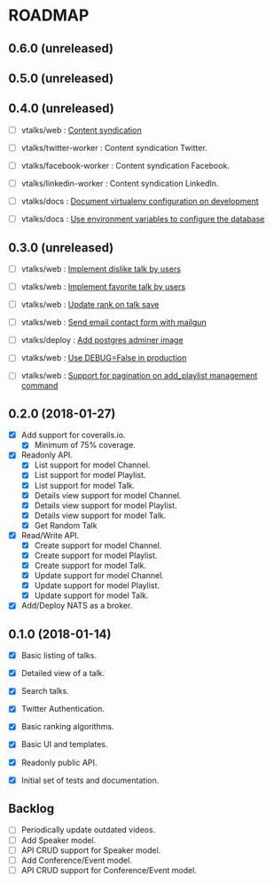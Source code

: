 ROADMAP
=======

0.6.0 (unreleased)
------------------


0.5.0 (unreleased)
------------------


0.4.0 (unreleased)
------------------
- [ ] vtalks/web : [Content syndication](https://github.com/vtalks/vtalks.net/issues/48)
- [ ] vtalks/twitter-worker : Content syndication Twitter.
- [ ] vtalks/facebook-worker : Content syndication Facebook.
- [ ] vtalks/linkedin-worker : Content syndication LinkedIn.
- [ ] vtalks/docs : [Document virtualenv configuration on development](https://github.com/vtalks/docs/issues/3)
- [ ] vtalks/docs : [Use environment variables to configure the database](https://github.com/vtalks/docs/issues/2)


0.3.0 (unreleased)
-----------------
- [ ] vtalks/web : [Implement dislike talk by users](https://github.com/vtalks/vtalks.net/issues/47)
- [ ] vtalks/web : [Implement favorite talk by users](https://github.com/vtalks/vtalks.net/issues/46)
- [ ] vtalks/web : [Update rank on talk save](https://github.com/vtalks/vtalks.net/issues/45)
- [ ] vtalks/web : [Send email contact form with mailgun](https://github.com/vtalks/vtalks.net/issues/44)
- [ ] vtalks/deploy : [Add postgres adminer image](https://github.com/vtalks/deploy/issues/1)
- [ ] vtalks/web : [Use DEBUG=False in production](https://github.com/vtalks/vtalks.net/issues/25)
- [ ] vtalks/web : [Support for pagination on add_playlist management command](https://github.com/vtalks/vtalks.net/issues/24)


0.2.0 (2018-01-27)
------------------
- [x] Add support for coveralls.io.
    - [x] Minimum of 75% coverage.
- [x] Readonly API.
    - [x] List support for model Channel.
    - [x] List support for model Playlist.
    - [x] List support for model Talk.
    - [x] Details view support for model Channel.
    - [x] Details view support for model Playlist.
    - [x] Details view support for model Talk.
    - [x] Get Random Talk 
- [x] Read/Write API.
    - [x] Create support for model Channel.
    - [x] Create support for model Playlist.
    - [x] Create support for model Talk.
    - [x] Update support for model Channel.
    - [x] Update support for model Playlist.
    - [x] Update support for model Talk.
- [x] Add/Deploy NATS as a broker.

0.1.0 (2018-01-14)
------------------
- [x] Basic listing of talks.
- [x] Detailed view of a talk.
- [x] Search talks.
- [x] Twitter Authentication.
- [x] Basic ranking algorithms.
- [x] Basic UI and templates.
- [x] Readonly public API.
- [x] Initial set of tests and documentation.


## Backlog
- [ ] Periodically update outdated videos.
- [ ] Add Speaker model.
- [ ] API CRUD support for Speaker model.
- [ ] Add Conference/Event model.
- [ ] API CRUD support for Conference/Event model.